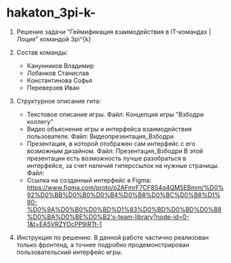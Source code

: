 # hakaton_3pi-k-
1. Решение задачи "Геймификация взаимодействия в IT-командах | Лоция" командой 3pi^{k}

2. Состав команды:
	- Канунников Владимир
	- Лобанков Станислав
	- Константинова Софья
	- Переверзев Иван

3. Структурное описание гита:
	- Текстовое описание игры. Файл: Концепция игры "Взбодри коллегу"
	- Видео объяснение игры и интерфейса взаимодействия пользователя. Файл: Видеопрезентация_Взбодри
	- Презентация, в которой отображен сам интерфейс с его возможным дизайном. Файл: Презентация_Взбодри
В этой презентации есть возможность лучше разобраться в интерфейсе, за счет наличия гиперссылок на нужные страницы. Файл:
	- Ссылка на созданный интерфейс в Figma:
 https://www.figma.com/proto/p2AFmrF7CF8S4q4QM5EBmm/%D0%92%D0%BB%D0%B0%D0%B4%D0%B8%D0%BC%D0%B8%D1%80-%D0%9A%D0%B0%D0%BD%D1%83%D0%BD%D0%BD%D0%B8%D0%BA%D0%BE%D0%B2's-team-library?node-id=0-1&t=EA5VRZYOcPP9iRTt-1

4. Инструкция по решению. 
	 В данной работе частично реализован только фронтенд, а точнее подробно продемонстрирован пользовательский интерфейс игры.
